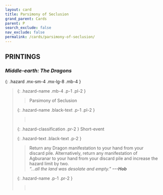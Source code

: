 ```yaml
---
layout: card
title: Parsimony of Seclusion
grand_parent: Cards
parent: P
search_exclude: false
nav_exclude: false
permalink: /cards/parsimony-of-seclusion/
---
```


## PRINTINGS


### _Middle-earth: The Dragons_

{: .hazard .mx-sm-4 .mx-lg-8 .mb-4 }
> {: .hazard-name .mb-4 .p-1 .pl-2 }
> > <div class="hazard-mp"></div>
> > <div class="card-name">Parsimony of Seclusion</div>
>
> {: .hazard-name .black-text .p-1 .pl-2 }
> > &nbsp;
>
> {: .hazard-classification .pr-2 }
> Short-event
>
> {: .hazard-text .black-text .p-2 }
> > Return any Dragon manifestation to your hand from your discard pile. Alternatively, return any manifestation of Agburanar to your hand from your discard pile and increase the hazard limit by two. <br>_“...all the land was desolate and empty."_ ***---&#65279;Hob*** 
>
> {: .hazard-name .p-1 .pr-2 }
> > <div class="card-shield"></div>
> > <div class="card-corruption">&nbsp;</div>
